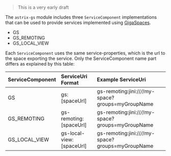 > This is a very early draft

The `astrix-gs` module includes three `ServiceComponent` implementations that can be used to provide services implemented using [GigaSpaces](http://www.gigaspaces.com/developers). 

* GS
* GS_REMOTING
* GS_LOCAL_VIEW


Each `ServiceComponent` uses the same service-properties, which is the url to the space exporting the service. Only the ServiceComponent name part differs as explained by this table:

ServiceComponent | ServiceUri Format | Example ServiceUri
:------------------ |:------------|:--------------
GS                  | gs:[spaceUrl] |  gs-remoting:jini://*/*/my-space?groups=myGroupName
GS_REMOTING         | gs-remoting:[spaceUrl] |  gs-remoting:jini://*/*/my-space?groups=myGroupName
GS_LOCAL_VIEW       | gs-local-view:[spaceUrl] |  gs-remoting:jini://*/*/my-space?groups=myGroupName
